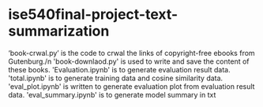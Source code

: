 # ise540final-project-text-summarization
‘book-crwal.py’ is the code to crwal the links of copyright-free ebooks from Gutenburg./n
'book-downlaod.py' is used to write and save the content of these books.
'Evaluation.ipynb' is to generate evaluation result data.
'total.ipynb' is to generate training data and cosine similarity data.
'eval_plot.ipynb' is written to generate evaluation plot from evaluation result data.
'eval_summary.ipynb' is to generate model summary in txt
